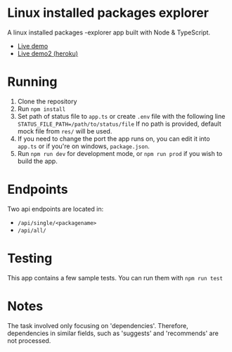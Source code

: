 # Linux installed packages explorer
A linux installed packages -explorer app built with Node & TypeScript.

* [Live demo](http://pkgexplorer.santamaa.com)
* [Live demo2 (heroku)](https://pkgexplorer.herokuapp.com/)

# Running
1. Clone the repository
2. Run `npm install`
3. Set path of status file to `app.ts` or create `.env` file with the following line `STATUS_FILE_PATH=/path/to/status/file` If no path is provided, default mock file from `res/` will be used.
4. If you need to change the port the app runs on, you can edit it into `app.ts` or if you're on windows, `package.json`.
4. Run `npm run dev` for development mode, or `npm run prod` if you wish to build the app.

# Endpoints
Two api endpoints are located in:
* `/api/single/<packagename>`
* `/api/all/`

# Testing
This app contains a few sample tests. You can run them with `npm run test`

# Notes
The task involved only focusing on 'dependencies'. Therefore, dependencies in similar fields, such as 'suggests' and 'recommends' are not processed. 
